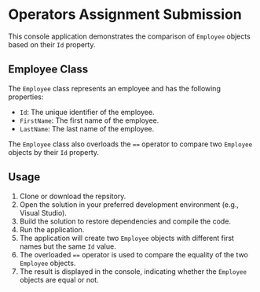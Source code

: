 # Operators Assignment Submission

This console application demonstrates the comparison of `Employee` objects based on their `Id` property.

## Employee Class

The `Employee` class represents an employee and has the following properties:

- `Id`: The unique identifier of the employee.
- `FirstName`: The first name of the employee.
- `LastName`: The last name of the employee.

The `Employee` class also overloads the `==` operator to compare two `Employee` objects by their `Id` property.

## Usage

1. Clone or download the repsitory.
2. Open the solution in your preferred development environment (e.g., Visual Studio).
3. Build the solution to restore dependencies and compile the code.
4. Run the application.
5. The application will create two `Employee` objects with different first names but the same `Id` value.
6. The overloaded `==` operator is used to compare the equality of the two `Employee` objects.
7. The result is displayed in the console, indicating whether the `Employee` objects are equal or not.
